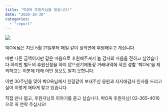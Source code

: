 ```yaml
---
title: "박O옥 후원자님을 찾습니다!"
date: "2020-10-30"
categories: 
  - "report"
---
```


![](http://womenandwar.net/kr/wp-content/uploads/2020/10/제목을-입력해주세요._1-1024x724.png)

박O옥님은 지난 5월 21일부터 매일 같이 정의연에 후원해주고 계십니다.

매번 다른 금액이지만 같은 마음으로 후원해주셔서 늘 감사의 마음을 전하고 싶었습니다.하지만 별도의 후원신청을 하지 않으셨기에통장 거래내역에 적힌 성함 '박O옥'을 제외하고는 이분에 대해 어떤 정보도 알지 못합니다.

이번 30주년을 맞아 박O옥님께서 한결같이 보내주신 응원과 지지에감사 인사를 드리고 싶어 이렇게 애타게 찾고 있습니다.

직접 만나 뵙고, 후원자님의 이야기를 듣고 싶습니다. 박O옥 후원자님! 02-365-4016으로 꼭 연락 주십시오!
